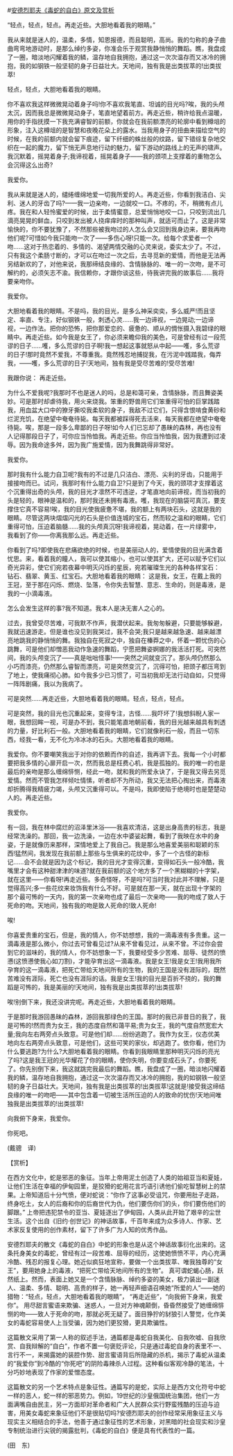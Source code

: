 #[安德烈耶夫《毒蛇的自白》原文及赏析](https://www.vrrw.net/wx/12084.html)

“轻点，轻点，轻点。再走近些。大胆地看着我的眼睛。”

我从来就是迷人的，温柔，多情，知恩报德，而且聪明，高尚。我的匀称的身子曲曲弯弯地游动时，是那么绰约多姿，你准会乐于观赏我静悄悄的舞蹈。瞧，我盘成了一圈，暗淡地闪耀着我的鳞，温存地自我拥抱，通过这一次次温存而又冰冷的拥抱，我的如钢铁一般坚韧的身子日益壮大。天地间，独有我是出类拔萃的!出类拔萃!

轻点，轻点，大胆地看着我的眼睛。

你不喜欢我这样微微晃动着身子吗!你不喜欢我笔直、坦诚的目光吗?唉，我的头颅太沉，因而我总是微微晃动身子，笔直地望着前方。再走近些，稍许给我点温暖，用你的手指抚摸一下我充满睿智的前额，你就会在我前额漂亮的轮廓中看到樽俎的形象，注入这樽俎的是智慧和夜晚花朵上的露水。当我用身子的扭曲来描绘空气的时候，在我的前额内就会留下痕迹，留下纤细的蛛丝般的纹路，留下错综复杂地交织在一起的魔力，留下悄无声息地行动的魅力，留下游动的路线上的无声的啸声。我沉默着，摇晃着身子;我谛视着，摇晃着身子——我的颈项上支撑着的重物怎么会沉得这么出奇?



我爱你。

我从来就是迷人的，缱绻缠绵地爱一切我所爱的人。再走近些，你看到我洁白、尖利、迷人的牙齿了吗?——我一边亲吻，一边就咬一口。不疼的，不，稍微有点儿疼。我在和人轻怜蜜爱的时候，出于柔情蜜意，总爱悄悄地咬一口，只咬到流出几滴亮晃晃的鲜血，只咬到发出被人挠痒痒时的那种叫声，就适可而止了。这是非常愉快的，你不要犹豫了，不然那些被我吻过的人怎么会又回到我身边来，要我再吻他们呢?可惜如今我只能吻一次了——多伤心呀!只能一次。给每个求爱者一个吻……这对于热恋着的、多情的、渴望两情交融的心灵来说，委实太少了。不过，只有我这个柔肠寸断的，才可以在吻过一次之后，去寻觅新的爱情，而他是无法再另结新欢的了，对他来说，我那缔结良缘的、含情脉脉的、唯一的一次吻，是不可解约的，必须矢志不渝。我信赖你，才跟你谈这些，待我讲完我的故事后……我将要亲吻你。

我爱你。

大胆地看着我的眼睛。不是吗，我的目光，是多么神采奕奕，多么威严!而且坚定、率直、专注，好似钢铁一般，刺透心灵……我一边谛视，一边晃动;一边谛视，一边作法。把你的恐怖，把你那爱恋的、疲惫的、顺从的惆怅摄入我碧绿的眼睛中。再走近些。如今我是女王了，你必须来瞻仰我的美色，可是曾经有过一段荒谬的日子……嚄，多么荒谬的日子啊!我一想起这事就怒从中起——嚄，多么荒谬的日子!那时竟然不爱我，不尊重我。竟然残忍地捕捉我，在污泥中践踏我，侮弄我，——嚄，多么荒谬的日子!天地间，独有我是受尽苦难的!受尽苦难!

我跟你说： 再走近些。

为什么不爱我呢?我那时不也是迷人的吗，总是和蔼可亲，含情脉脉，而且舞姿美妙。可是那时却虐待我，用火来烧我。笨重的野兽用它们笨重得可怕的巨掌践踏我，用血盆大口中的獠牙撕咬我柔软的身子，我敌不过它们，只得含恨啃食黄砂和烂泥充饥，在绝望中奄奄待毙。每天我都被踩得死去活来，每天我都在绝望中奄奄待毙。唉，那是一段多么卑鄙的日子呀!如今人们已忘却了愚昧的森林，再也没有人记得那段日子了，可你应当怜恤我。再走近些。你应当怜恤我，因为我遭到过凌辱。因为我命途多舛，因为我广施爱情，因为我舞跳得非常好。

我爱你。

那时我有什么能力自卫呢?我有的不过是几只洁白、漂亮、尖利的牙齿，只能用于接接吻而已。试问，我那时有什么能力自卫?只是到了今天，我的颈项才支撑着这个沉重得出奇的头颅，我的目光才凛然不可违逆，才笔直地向前谛视，而当初我的头是轻的，眼神是温和的，那时我还未拥有毒液。嚄，我现在的脑袋可真沉，要支撑住它真不容易!唉，我的目光使我疲惫不堪，我的额上有两块石头，这就是我的眼睛。尽管这两块熠熠闪光的石头是价值连城的宝石，然而较之温和的眼睛，它们重得可怕，压迫着脑髓……我的头颅真沉呀!我谛视着，晃动着，在一片绿雾中，我看到了你——你离我那么远。再走近些。

你看到了吗?即使我在悲痛欲绝的时候，也是美丽动人的，爱情使我的目光满含着忧思。来，看着我的瞳人，我可以使其缩小，也可以使其扩大，还可以赋予它们以奇光异彩，使它们宛若夜幕中明灭闪烁的星辰，宛若璀璨生光的各种各样宝石： 钻石、翡翠、黄玉、红宝石。大胆地看着我的眼睛： 这是我，女王，在戴上我的王冠，至于那在闪烁、燃烧、坠落，令你失去智慧、意志、生命的，则是毒液，是我的一小滴毒液。

怎么会发生这样的事?我不知道。我本人是决无害人之心的。

过去，我曾受尽苦难，可我默不作声，我潜伏起来。我匆匆躲避，只要能够躲避，我就迅速游走。但是谁也没见到我哭过，我不会哭;我只是越来越急速、越来越漂亮地跳我的静悄悄的舞。我独自在死寂之中，独自在榛莽之中，怀着一颗忧伤的心跳舞，可是他们却憎恶我动作急速的舞蹈，宁愿把舞姿婀娜的我活活打死。可突然间，我的头颅变沉了——真是咄咄怪事!——突然之间就变沉了。那头颅仍然那么小巧而漆亮，仍然那么睿智而漂亮，可是突然变沉了，沉得可怕，把颈子都压弯到了地上，使我痛彻心肺。如今我多少已习惯了，可当初我却无法行动自如，只觉得一阵阵剧痛，我以为我病了。

可是突然……再走近些，大胆地看着我的眼睛。轻点，轻点，轻点。

可是突然，我的目光也沉重起来，变得专注，古怪……我吓坏了!我想斜睨人家一眼，我想回眸一视，可是办不到，我只能笔直地朝前看，我的目光越来越具有刺透的力量，好比利石一般。大胆地看着我的眼睛，它们就像利石一般，而且一切东西，经我一看，无不化为冷冰冰的石头。大胆地看着我的眼睛。

我爱你。你不要嘲笑我出于对你的依赖而作的自述，我再讲下去。我每一个小时都要把我多情的心扉开启一次，然而我总是枉费心机，我是孤独的。我的唯一的也是最后的亲吻是那么缠绵悱恻，经此一吻，就和我的所爱永诀了，于是我又得去另觅爱情。然而不管我怎样倾吐情愫，听者却不为所动，我又无法把心掏出来，而毒液却折腾得我精疲力竭，头颅又沉重得可以。不是吗，我即使陷于绝境时也是楚楚动人的。再走近些。

我爱你。

有一回，我在林中腐烂的沼泽里沐浴——我喜欢清洁，这是出身高贵的标志，我是经常洗澡的。那回，我一边洗澡，一边在水中婆娑起舞，看到了我映在水中的身姿，于是就像历来那样，深情地爱上了我自己。我是那么地喜爱美丽和聪颖的东西!猛然间，我发现在我前额上那些与生俱来的花纹中，多了一个古怪的新标记……会不会就是因为这个标记，我的目光才变得沉重，变得如石头一般冷酷，我嘴里才会有这种甜津津的味道?就在我前额的这个地方多了一个黑糊糊的十字架，就在这里——你看呀!再走近些。多奇怪呀，不是吗?可当时我对此并不理解，只是觉得高兴;多一些花纹来妆饰我有什么不好。可是就在那一天，就在出现十字架的那个最可怖的一天内，我的第一次亲吻也成了最后一次亲吻——我的吻成了致人于死命的吻。天地间，独有我的吻是致人死命的!致人死命!

唉!

你喜爱贵重的宝石，但是，我的情人，你不妨想想，我的一滴毒液有多贵重。这一滴毒液是那么微小，你过去可曾看见过?从来不曾看见过，从来不曾。不过你会尝到它的滋味的，我的情人，你不妨想象一下，我要经受多少苦难、屈辱、徒然的愤懑(这愤懑使我心如刀割)，才能孕育出这一滴毒液。我是女王!我是女王!我用我所孕育的这一滴毒液，把死亡带给天地间所有的生物，我的王国是没有涯际的，既然苦难没有涯际，死亡也没有涯际的话。我是女王!我的目光是百折不挠的，我的舞蹈是可怖的，我是美丽的!天地间，独有我是出类拔萃的!出类拔萃!

唉!别倒下来，我还没讲完呢。再走近些，大胆地看着我的眼睛。

于是那时我游回愚昧的森林，游回我那绿色的王国。那时的我已非昔日的我了，我是可怖的!然而贵为女王，我的态度自然和蔼平易;贵为女王，我的气度自然宽宏大量;我向左右两旁点头致意。可是他们却……纷纷逃跑了。我作为女王，仪态优美地向左右两旁点头致意，可是他们，这些可笑的家伙，却逃跑了。依你看，他们为什么要逃跑?为什么?大胆地看着我的眼睛。你看到我眼睛里那种明灭闪烁的亮光了吗?这是我王冠的光华耀花了你的眼睛，使你失明，你要变成石头了，你要死了。你先别倒下来，我这就跳完我最后的舞蹈。瞧，我盘成了一圈，暗淡地闪耀着我的鳞，温存地自我拥抱，通过这一次次温存而又冰冷的拥抱，我的如钢铁一般坚韧的身子日益壮大。天地间，独有我是出类拔萃的!出类拔萃!这就是!接受我这缔结良缘的唯一的吻吧——其中包含着一切被生活所压迫的人的致命的忧伤!天地间唯独我是出类拔萃的!出类拔萃!

向我俯下身来，我爱你。

你死吧。

(戴骢　译)

【赏析】

在西方文化中，蛇是邪恶的象征。当年上帝用泥土创造了人类的始祖亚当和夏娃，让他们生活在幸福的伊甸园里，是狡猾的蛇用花言巧语引诱他们偷吃智慧树上的禁果。上帝知道后十分气愤，便对蛇说：“你作了这事必受诅咒，你要用肚子走路，终身吃土，女人的后裔和你的后裔世代为仇，他们要伤你们的头，你们要伤他们的脚跟。” 上帝把违犯禁令的亚当、夏娃逐出了伊甸园，人类从此开始了艰辛的尘世生活。这个出自《旧约·创世记》的神话故事，千百年来成为众多诗人、作家、艺术家反复使用的创作素材，留下了许多广为人知的优秀作品。

安德烈耶夫的散文《毒蛇的自白》中蛇的形象也是从这个神话故事衍化出来的。这条托身美女的毒蛇，曾经有过一段苦难、屈辱的经历，这使她愤愤不平，内心充满冷酷、残忍的报复心理。她近似疯狂地宣称，要做一个出类拔萃、唯我独尊的“女王”，要用她身上的毒液，“把死亡带给天地间所有的生物”。 真可谓蛇蝎心肠，跃然纸上。然而，表面上她又是一个含情脉脉、绰约多姿的美女，极力装出一副迷人、温柔、多情、聪明、高贵的样子，她一再轻声细语召唤她“所爱的人”——她的猎物：“轻点，轻点，大胆地看着我的眼睛”， “再走近些”，“向我俯下身来，我爱你”。 用尽甜言蜜语来欺骗、迷惑人，一旦对方神魂颠倒，昏昏然接受了她缠绵悱恻的吻——致人于死命的吻，那就必死无疑了。面目狰狞的豺狼引人警觉，化作美女的毒蛇容易使人上当受骗，因为她们更狡猾，更具欺骗性。

这篇散文采用了第一人称的叙述手法，通篇都是毒蛇自我美化、自我吹嘘、自我欣赏、自我辩解的“自白”，作者不置一句褒贬评论，只是通过毒蛇自身的表里不一、言行不一，来揭露她的装腔作势、甜言蜜语背后所隐藏的杀机，揭示了毒蛇从温柔的“我爱你”到冷酷的“你死吧”的阴险毒辣杀人过程。这种看似客观冷静的笔法，十分巧妙地表现了作家的爱憎态度。

这篇散文的另一个艺术特点是象征性。通篇写的是蛇，实际上是西方文化符号中蛇一样的恶人，蛇一样的邪恶势力。例如，19世纪的沙皇俄国统治集团，他们一方面满嘴自由民主，另一方面却对革命者和广大人民群众实行野蛮残酷的压迫与迫害，用美女毒蛇来象征他们不是很贴切吗?安德烈耶夫的创作经常采用象征主义与现实主义相结合的手法，他善于通过象征性的艺术形象，对黑暗的社会现实和沙皇专制统治进行尖锐的揭露批判，《毒蛇的自白》便是具有代表性的一篇。

(田　东)

